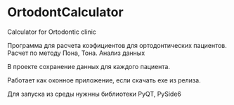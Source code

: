 # OrtodontCalculator
Calculator for Ortodontic clinic

Программа для расчета коэфициентов для ортодонтических пациентов.
Расчет по методу Пона, Тона. 
Анализ данных

В проекте сохранение данных для каждого пациента.

Работает как оконное приложение, если скачать exe из релиза.

Для запуска из среды нужнны библиотеки PyQT, PySide6
